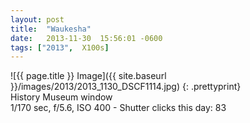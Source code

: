```yaml
---
layout: post
title:  "Waukesha"
date:   2013-11-30  15:56:01 -0600
tags: ["2013",  X100s]
---
```

![{{ page.title }} Image]({{ site.baseurl }}/images/2013/2013_1130_DSCF1114.jpg)
{: .prettyprint}  
History Museum window  
1/170 sec, f/5.6, ISO 400 - Shutter clicks this day: 83